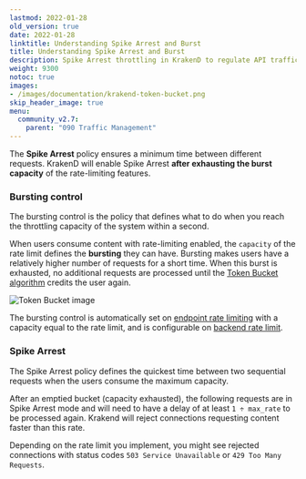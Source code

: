 ```yaml
---
lastmod: 2022-01-28
old_version: true
date: 2022-01-28
linktitle: Understanding Spike Arrest and Burst
title: Understanding Spike Arrest and Burst
description: Spike Arrest throttling in KrakenD to regulate API traffic and prevent overload situations effectively
weight: 9300
notoc: true
images:
- /images/documentation/krakend-token-bucket.png
skip_header_image: true
menu:
  community_v2.7:
    parent: "090 Traffic Management"
---
```

The **Spike Arrest** policy ensures a minimum time between different requests. KrakenD will enable Spike Arrest **after exhausting the burst capacity** of the rate-limiting features.

### Bursting control

The bursting control is the policy that defines what to do when you reach the throttling capacity of the system within a second.

When users consume content with rate-limiting enabled, the `capacity` of the rate limit defines the **bursting** they can have. Bursting makes users have a relatively higher number of requests for a short time. When this burst is exhausted, no additional requests are processed until the [Token Bucket algorithm](/docs/v2.7/throttling/token-bucket/) credits the user again.

![Token Bucket image](/images/documentation/krakend-token-bucket.png)

The bursting control is automatically set on [endpoint rate limiting](/docs/v2.7/endpoints/rate-limit/) with a capacity equal to the rate limit, and is configurable on [backend rate limit](/docs/v2.7/backends/rate-limit/).

### Spike Arrest

The Spike Arrest policy defines the quickest time between two sequential requests when the users consume the maximum capacity.

After an emptied bucket (capacity exhausted), the following requests are in Spike Arrest mode and will need to have a delay of at least `1 ÷ max_rate` to be processed again. Krakend will reject connections requesting content faster than this rate.

Depending on the rate limit you implement, you might see rejected connections with status codes `503 Service Unavailable` or `429 Too Many Requests`.
